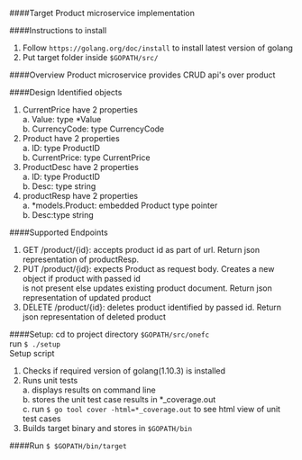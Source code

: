 ####Target
Product microservice implementation<br/>

####Instructions to install
1. Follow `https://golang.org/doc/install` to install latest version of golang<br/>
2. Put target folder inside `$GOPATH/src/`<br/>

####Overview
Product microservice provides CRUD api's over product<br/>

####Design
Identified objects<br/>
1. CurrentPrice have 2 properties<br/>
    a. Value: type *Value<br/>
    b. CurrencyCode: type CurrencyCode<br/>
2. Product have 2 properties<br/>
    a. ID: type ProductID<br/>
   	b. CurrentPrice: type CurrentPrice<br/>
3. ProductDesc have 2 properties<br/>
    a. ID: type ProductID<br/>
   	b. Desc: type string<br/>
4. productResp have 2 properties<br/>
   	a. *models.Product: embedded Product type pointer<br/>
   	b. Desc:type string<br/>
    
####Supported Endpoints
1. GET /product/{id}: accepts product id as part of url. Return json representation of productResp.<br/>
2. PUT /product/{id}: expects Product as request body. Creates a new object if product with passed id<br/>
    is not present else updates existing product document. Return json representation of updated product<br/>
3. DELETE /product/{id}: deletes product identified by passed id. Return json representation of deleted product<br/>

####Setup: 
cd to project directory `$GOPATH/src/onefc`<br/>
run `$ ./setup`<br/>
Setup script<br/>
1. Checks if required version of golang(1.10.3) is installed<br/>
2. Runs unit tests<br/>
    a. displays results on command line<br/>
    b. stores the unit test case results in *_coverage.out<br/>
    c. run `$ go tool cover -html=*_coverage.out` to see html view of unit test cases<br/>
3. Builds target binary and stores in `$GOPATH/bin`<br/>

####Run
`$ $GOPATH/bin/target`
